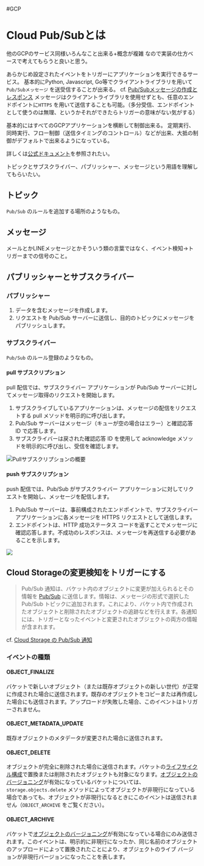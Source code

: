 #GCP 

# Cloud Pub/Subとは

他のGCPのサービス同様いろんなこと出来る+概念が複雑 なので実装の仕方ベースで考えてもらうと良いと思う。

あらかじめ設定されたイベントをトリガーにアプリケーションを実行できるサービス。
基本的にPython, Javascript, Go等でクライアントライブラリを用いて`Pub/Subメッセージ` を送受信することが出来る。 cf. [Pub/Subメッセージの作成とレスポンス](https://cloud.google.com/appengine/docs/flexible/python/writing-and-responding-to-pub-sub-messages?hl=ja)
メッセージはクライアントライブラリを使用せずとも、任意のエンドポイントに`HTTPS` を用いて送信することも可能。（多分受信、エンドポイントとして使うのは無理、というかそれができたらトリガーの意味がない気がする）

基本的にはすべてのGCPアプリケーションを横断して制御出来る。
定期実行、同時実行、フロー制御（送信タイミングのコントロール）などが出来、大抵の制御がデフォルトで出来るようになっている。

詳しくは[公式ドキュメント](https://cloud.google.com/pubsub?hl=ja)を参照されたい。

トピックとサブスクライバー、パブリッシャー、メッセージという用語を理解してもらいたい。

## トピック

`Pub/Sub` のルールを追加する場所のようなもの。

## メッセージ

メールとかLINEメッセージとかそういう類の言葉ではなく、イベント検知→トリガーまでの信号のこと。

## パブリッシャーとサブスクライバー

### パブリッシャー

1.  データを含むメッセージを作成します。
2.  リクエストを Pub/Sub サーバーに送信し、目的のトピックにメッセージをパブリッシュします。

### サブスクライバー

`Pub/Sub` のルール登録のようなもの。

#### pull サブスクリプション

pull 配信では、サブスクライバー アプリケーションが Pub/Sub サーバーに対してメッセージ取得のリクエストを開始します。

1.  サブスクライブしているアプリケーションは、メッセージの配信をリクエストする pull メソッドを明示的に呼び出します。
2.  Pub/Sub サーバーはメッセージ（キューが空の場合はエラー）と確認応答 ID で応答します。
3.  サブスクライバーは戻された確認応答 ID を使用して acknowledge メソッドを明示的に呼び出し、受信を確認します。

![Pullサブスクリプションの概要](https://cloud.google.com/pubsub/images/subscriber_pull.svg?hl=ja)

#### push サブスクリプション

push 配信では、Pub/Sub がサブスクライバー アプリケーションに対してリクエストを開始し、メッセージを配信します。

1.  Pub/Sub サーバーは、事前構成されたエンドポイントで、サブスクライバー アプリケーションに各メッセージを HTTPS リクエストとして送信します。
2.  エンドポイントは、HTTP 成功ステータス コードを返すことでメッセージに確認応答します。不成功のレスポンスは、メッセージを再送信する必要があることを示します。

![](https://cloud.google.com/pubsub/images/subscriber_push.svg?hl=ja)

## Cloud Storageの変更検知をトリガーにする



> Pub/Sub 通知は、バケット内のオブジェクトに変更が加えられるとその情報を [Pub/Sub](https://cloud.google.com/pubsub?hl=ja) に送信します。情報は、メッセージの形式で選択した Pub/Sub トピックに追加されます。これにより、バケット内で作成されたオブジェクトと削除されたオブジェクトの追跡などを行えます。各通知には、トリガーとなったイベントと変更されたオブジェクトの両方の情報が含まれます。

cf. [Cloud Storage の Pub/Sub 通知](https://cloud.google.com/storage/docs/pubsub-notifications?hl=ja) 


### イベントの種類

#### OBJECT_FINALIZE

バケットで新しいオブジェクト（または既存オブジェクトの新しい世代）が正常に作成された場合に送信されます。既存のオブジェクトをコピーまたは再作成した場合にも送信されます。アップロードが失敗した場合、このイベントはトリガーされません。

#### OBJECT_METADATA_UPDATE

既存オブジェクトのメタデータが変更された場合に送信されます。

#### OBJECT_DELETE

オブジェクトが完全に削除された場合に送信されます。バケットの[ライフサイクル構成](https://cloud.google.com/storage/docs/lifecycle?hl=ja)で置換または削除されたオブジェクトも対象になります。[オブジェクトのバージョニング](https://cloud.google.com/storage/docs/object-versioning?hl=ja)が有効になっているバケットについては、`storage.objects.delete` メソッドによってオブジェクトが非現行になっている場合であっても、オブジェクトが非現行になるときにこのイベントは送信されません（`OBJECT_ARCHIVE` をご覧ください）。

#### OBJECT_ARCHIVE

バケットで[オブジェクトのバージョニング](https://cloud.google.com/storage/docs/object-versioning?hl=ja)が有効になっている場合にのみ送信されます。このイベントは、明示的に非現行になったか、同じ名前のオブジェクトのアップロードによって置換されたことにより、オブジェクトのライブ バージョンが非現行バージョンになったことを表します。
